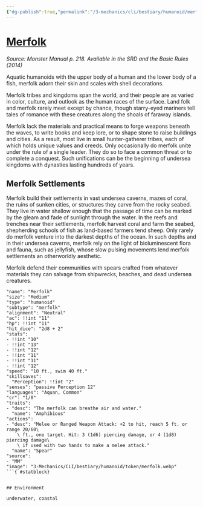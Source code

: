 ```yaml
---
{"dg-publish":true,"permalink":"/3-mechanics/cli/bestiary/humanoid/merfolk/","tags":["ttrpg-cli/compendium/src/5e/mm","ttrpg-cli/monster/cr/1-8","ttrpg-cli/monster/environment/coastal","ttrpg-cli/monster/environment/underwater","ttrpg-cli/monster/size/medium","ttrpg-cli/monster/type/humanoid/merfolk"]}
---
```


# [Merfolk](3-Mechanics\CLI\bestiary\humanoid/merfolk.md)
*Source: Monster Manual p. 218. Available in the <span title='Systems Reference Document (5.1)'>SRD</span> and the Basic Rules (2014)*  

Aquatic humanoids with the upper body of a human and the lower body of a fish, merfolk adorn their skin and scales with shell decorations.

Merfolk tribes and kingdoms span the world, and their people are as varied in color, culture, and outlook as the human races of the surface. Land folk and merfolk rarely meet except by chance, though starry-eyed mariners tell tales of romance with these creatures along the shoals of faraway islands.

Merfolk lack the materials and practical means to forge weapons beneath the waves, to write books and keep lore, or to shape stone to raise buildings and cities. As a result, most live in small hunter-gatherer tribes, each of which holds unique values and creeds. Only occasionally do merfolk unite under the rule of a single leader. They do so to face a common threat or to complete a conquest. Such unifications can be the beginning of undersea kingdoms with dynasties lasting hundreds of years.

## Merfolk Settlements

Merfolk build their settlements in vast undersea caverns, mazes of coral, the ruins of sunken cities, or structures they carve from the rocky seabed. They live in water shallow enough that the passage of time can be marked by the gleam and fade of sunlight through the water. In the reefs and trenches near their settlements, merfolk harvest coral and farm the seabed, shepherding schools of fish as land-based farmers tend sheep. Only rarely do merfolk venture into the darkest depths of the ocean. In such depths and in their undersea caverns, merfolk rely on the light of bioluminescent flora and fauna, such as jellyfish, whose slow pulsing movements lend merfolk settlements an otherworldly aesthetic.

Merfolk defend their communities with spears crafted from whatever materials they can salvage from shipwrecks, beaches, and dead undersea creatures.

```statblock
"name": "Merfolk"
"size": "Medium"
"type": "humanoid"
"subtype": "merfolk"
"alignment": "Neutral"
"ac": !!int "11"
"hp": !!int "11"
"hit_dice": "2d8 + 2"
"stats":
- !!int "10"
- !!int "13"
- !!int "12"
- !!int "11"
- !!int "11"
- !!int "12"
"speed": "10 ft., swim 40 ft."
"skillsaves":
  "Perception": !!int "2"
"senses": "passive Perception 12"
"languages": "Aquan, Common"
"cr": "1/8"
"traits":
- "desc": "The merfolk can breathe air and water."
  "name": "Amphibious"
"actions":
- "desc": "Melee or Ranged Weapon Attack: +2 to hit, reach 5 ft. or range 20/60\
    \ ft., one target. Hit: 3 (1d6) piercing damage, or 4 (1d8) piercing damage\
    \ if used with two hands to make a melee attack."
  "name": "Spear"
"source":
- "MM"
"image": "3-Mechanics/CLI/bestiary/humanoid/token/merfolk.webp"
```{ #statblock}


## Environment

underwater, coastal